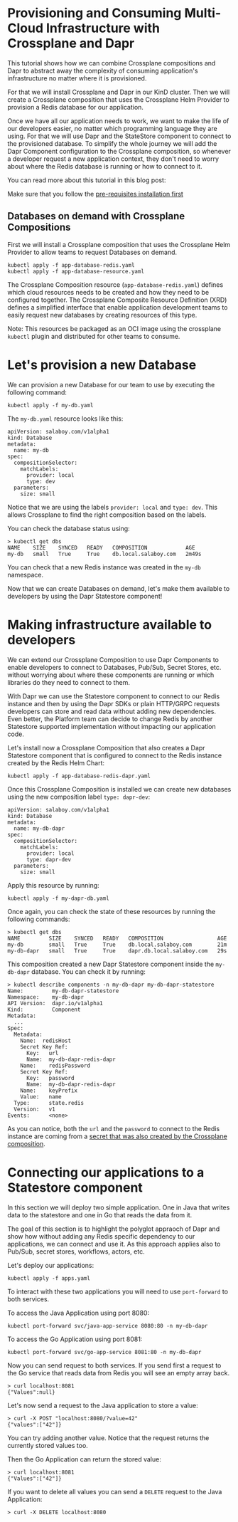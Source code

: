 # Provisioning and Consuming Multi-Cloud Infrastructure with Crossplane and Dapr

This tutorial shows how we can combine Crossplane compositions and Dapr to abstract away the complexity of consuming application's infrastructure no matter where it is provisioned. 

For that we will install Crossplane and Dapr in our KinD cluster. 
Then we will create a Crossplane composition that uses the Crossplane Helm Provider to provision a Redis database for our application. 

Once we have all our application needs to work, we want to make the life of our developers easier, no matter which programming language they are using. For that we will use Dapr and the StateStore component to connect to the provisioned database. To simplify the whole journey we will add the Dapr Component configuration to the Crossplane composition, so whenever a developer request a new application context, they don't need to worry about where the Redis database is running or how to connect to it. 

You can read more about this tutorial in this blog post: <LINK>

Make sure that you follow the [pre-requisites installation first](pre-requisites.md)

## Databases on demand with Crossplane Compositions

First we will install a  Crossplane composition that uses the Crossplane Helm Provider to allow teams to request Databases on demand. 

```
kubectl apply -f app-database-redis.yaml
kubectl apply -f app-database-resource.yaml
```

The Crossplane Composition resource (`app-database-redis.yaml`) defines which cloud resources needs to be created and how they need to be configured together. The Crossplane Composite Resource Definition (XRD) defines a simplified interface that enable application development teams to easily request new databases by creating resources of this type.

Note: This resources be packaged as an OCI image using the crossplane `kubectl` plugin and distributed for other teams to consume.

# Let's provision a new Database

We can provision a new Database for our team to use by executing the following command: 

```
kubectl apply -f my-db.yaml
```

The `my-db.yaml` resource looks like this: 

```
apiVersion: salaboy.com/v1alpha1
kind: Database
metadata:
  name: my-db
spec:
  compositionSelector:
    matchLabels:
      provider: local
      type: dev
  parameters: 
    size: small
```

Notice that we are using the labels `provider: local` and `type: dev`. This allows Crossplane to find the right composition based on the labels. 

You can check the database status using:

```
> kubectl get dbs
NAME    SIZE    SYNCED   READY   COMPOSITION            AGE
my-db   small   True     True    db.local.salaboy.com   2m49s
```

You can check that a new Redis instance was created in the `my-db` namespace. 

Now that we can create Databases on demand, let's make them available to developers by using the Dapr Statestore component!

# Making infrastructure available to developers

We can extend our Crossplane Composition to use Dapr Components to enable developers to connect to Databases, Pub/Sub, Secret Stores, etc. without worrying about where these components are running or which libraries do they need to connect to them. 

With Dapr we can use the Statestore component to connect to our Redis instance and then by using the Dapr SDKs or plain HTTP/GRPC requests developers can store and read data without adding new dependencies. Even better, the Platform team can decide to change Redis by another Statestore supported implementation without impacting our application code. 

Let's install now a Crossplane Composition that also creates a Dapr Statestore component that is configured to connect to the Redis instance created by the Redis Helm Chart:

```
kubectl apply -f app-database-redis-dapr.yaml
```

Once this Crossplane Composition is installed we can create new databases using the new composition label `type: dapr-dev`:

```
apiVersion: salaboy.com/v1alpha1
kind: Database
metadata:
  name: my-db-dapr
spec:
  compositionSelector:
    matchLabels:
      provider: local
      type: dapr-dev
  parameters: 
    size: small
```


Apply this resource by running: 

```
kubectl apply -f my-dapr-db.yaml
```

Once again, you can check the state of these resources by running the following commands: 

```
> kubectl get dbs
NAME         SIZE    SYNCED   READY   COMPOSITION                 AGE
my-db        small   True     True    db.local.salaboy.com        21m
my-db-dapr   small   True     True    dapr.db.local.salaboy.com   29s
```

This composition created a new Dapr Statestore component inside the `my-db-dapr` database. You can check it by running: 

```
> kubectl describe components -n my-db-dapr my-db-dapr-statestore
Name:         my-db-dapr-statestore
Namespace:    my-db-dapr
API Version:  dapr.io/v1alpha1
Kind:         Component
Metadata:
  ...
Spec:
  Metadata:
    Name:  redisHost
    Secret Key Ref:
      Key:   url
      Name:  my-db-dapr-redis-dapr
    Name:    redisPassword
    Secret Key Ref:
      Key:   password
      Name:  my-db-dapr-redis-dapr
    Name:    keyPrefix
    Value:   name
  Type:      state.redis
  Version:   v1
Events:      <none>
```

As you can notice, both the `url` and the `password` to connect to the Redis instance are coming from a [secret that was also created by the Crossplane composition](https://github.com/salaboy/from-monolith-to-k8s/blob/main/platform/crossplane-dapr/app-database-redis-dapr.yaml#L54). 

# Connecting our applications to a Statestore component

In this section we will deploy two simple application. One in Java that writes data to the statestore and one in Go that reads the data from it. 

The goal of this section is to highlight the polyglot appraoch of Dapr and show how without adding any Redis specific dependency to our applications, we can connect and use it. As this approach applies also to Pub/Sub, secret stores, workflows, actors, etc. 

Let's deploy our applications: 

`kubectl apply -f apps.yaml`

To interact with these two applications you will need to use `port-forward` to both services.

To access the Java Application using port 8080:
```
kubectl port-forward svc/java-app-service 8080:80 -n my-db-dapr
```
To access the Go Application using port 8081:
```
kubectl port-forward svc/go-app-service 8081:80 -n my-db-dapr
```

Now you can send request to both services. If you send first a request to the Go service that reads data from Redis you will see an empty array back. 

```
> curl localhost:8081          
{"Values":null} 
```

Let's now send a request to the Java application to store a value: 

```
> curl -X POST "localhost:8080/?value=42"
{"values":["42"]}
```

You can try adding another value. Notice that the request returns the currently stored values too.

Then the Go Application can return the stored value: 

```
> curl localhost:8081
{"Values":["42"]}
```

If you want to delete all values you can send a `DELETE` request to the Java Application: 

```
> curl -X DELETE localhost:8080
```

